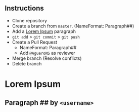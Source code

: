 ## Instructions
* Clone repository
* Create a branch from `master`. (NameFormat: Paragraph##)
* Add a [Lorem Ipsum](https://www.lipsum.com/) paragraph
* `git add` > `git commit` > `git push`
* Create a Pull Request 
  * NameFormat: Paragraph##
  * Add `@AgueroNS` as reviewer
* Merge branch (Resolve conflicts)
* Delete branch 

# Lorem Ipsum

## Paragraph ## by `<username>`